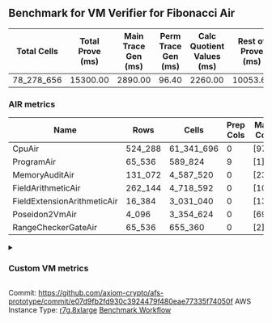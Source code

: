 ## Benchmark for VM Verifier for Fibonacci Air
| Total Cells | Total Prove (ms) | Main Trace Gen (ms) | Perm Trace Gen (ms) | Calc Quotient Values (ms) | Rest of Prove (ms) |
|-----------------------------|-----------------------|--------------------------|--------------------------|-----------------|----------------|
| 78_278_656 | 15300.00 | 2890.00 | 96.40 | 2260.00 | 10053.60 |

### AIR metrics
| Name | Rows | Cells | Prep Cols | Main Cols | Perm Cols |
|------|------|-------|-----------|-----------|-----------|
| CpuAir               | 524_288    | 61_341_696  | 0     | [97] | [20] |
| ProgramAir           | 65_536     | 589_824     | 9     | [1] | [8] |
| MemoryAuditAir       | 131_072    | 4_587_520   | 0     | [23] | [12] |
| FieldArithmeticAir   | 262_144    | 4_718_592   | 0     | [10] | [8] |
| FieldExtensionArithmeticAir | 16_384     | 3_031_040   | 0     | [137] | [48] |
| Poseidon2VmAir       | 4_096      | 3_354_624   | 0     | [695] | [124] |
| RangeCheckerGateAir  | 65_536     | 655_360     | 0     | [2] | [8] |
<details>
<summary>

### Custom VM metrics

</summary>

| Name | Value |
|------|-------|
| cpu_cycles           | 497133     |
| cpu_timestamp        | 0          |
| field_arithmetic_ops | 164539     |
| field_extension_ops  | 9153       |
| is_less_than_ops     | 0          |
| poseidon2_chip_rows  | 3309       |
| range_checker_count  | 65536      |

#### Opcode metrics
| Name | Frequency | Trace Cells Contributed |
|------|-------|-----|
| FADD                 | 134354     | 15585064   |
| BNE                  | 75347      | 7986782    |
| STOREW               | 74001      | 7844106    |
| LOADW                | 49216      | 5216896    |
| LOADW2               | 38007      | 4028742    |
| SHINTW               | 33232      | 3522592    |
| STOREW2              | 21346      | 2262676    |
| FMUL                 | 20715      | 2402940    |
| JAL                  | 12839      | 1360934    |
| FSUB                 | 9467       | 1098172    |
| BBE4MUL              | 4998       | 1214514    |
| HINT_INPUT           | 4769       | 505514     |
| CT_END               | 3921       | 415626     |
| CT_START             | 3921       | 415626     |
| BEQ                  | 3429       | 363474     |
| COMP_POS2            | 2678       | 2145078    |
| FE4ADD               | 1678       | 407754     |
| BBE4INV              | 1239       | 301077     |
| FE4SUB               | 1238       | 300834     |
| PERM_POS2            | 631        | 505431     |
| HINT_BITS            | 104        | 11024      |
| FDIV                 | 3          | 348        |
| TERMINATE            | 1          | 106        |

### DSL counts
How many opcodes each DSL instruction generates:
| Name | Count |
|------|-------|
| For                  | 117162     |
| StoreHintWord        | 58471      |
| AddVI                | 39783      |
| Alloc                | 39094      |
| StoreE               | 37932      |
| LoadV                | 30112      |
| LoadE                | 19400      |
| LoadF                | 17279      |
| IfEqI                | 14495      |
| StoreV               | 13846      |
| ImmV                 | 13022      |
| StoreF               | 10959      |
| ImmF                 | 7240       |
| SubEF                | 6612       |
| AddEI                | 6244       |
| AssertEqF            | 5048       |
| HintInputVec         | 4769       |
| CycleTrackerEnd      | 3921       |
| CycleTrackerStart    | 3921       |
| SubVI                | 3900       |
| MulE                 | 3726       |
| AssertEqV            | 3640       |
| SubV                 | 3502       |
| AddFI                | 3309       |
| MulVI                | 3300       |
| MulV                 | 3224       |
| IfNe                 | 2817       |
| MulF                 | 2682       |
| Poseidon2CompressBabyBear | 2678       |
| DivE                 | 2476       |
| AddV                 | 2274       |
| ImmE                 | 2068       |
| AddE                 | 1678       |
| MulEF                | 1656       |
| SubE                 | 1238       |
| IfEq                 | 743        |
| Poseidon2PermuteBabyBear | 631        |
| IfNeI                | 619        |
| AddEFFI              | 524        |
| AssertEqE            | 416        |
| SubVIN               | 412        |
| MulEI                | 165        |
| HintBitsF            | 104        |
| AssertEqVI           | 16         |
| SubEI                | 8          |
| DivEIN               | 6          |
| AssertEqEI           | 4          |
| DivFIN               | 3          |
| Halt                 | 1          |
| MulFI                | 1          |
</details>

Commit: https://github.com/axiom-crypto/afs-prototype/commit/e07d9fb2fd930c3924479f480eae77335f74050f
AWS Instance Type: [r7g.8xlarge](https://instances.vantage.sh/aws/ec2/r7g.8xlarge)
[Benchmark Workflow](https://github.com/axiom-crypto/afs-prototype/actions/runs/10528349161)
